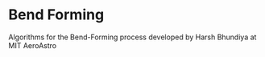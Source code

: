 # Bend Forming
 Algorithms for the Bend-Forming process developed by Harsh Bhundiya at MIT AeroAstro
